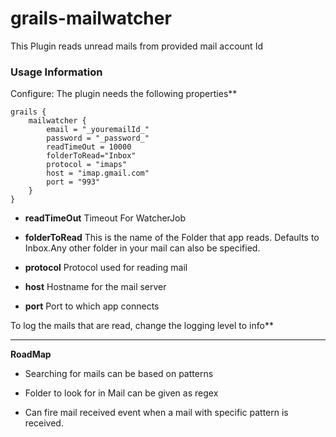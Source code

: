 # grails-mailwatcher
This Plugin reads unread mails from provided mail account Id


### Usage Information

Configure: The plugin needs the following properties**

```
grails {
    mailwatcher {
        email = "_youremailId_"
        password = "_password_"
        readTimeOut = 10000
        folderToRead="Inbox"
        protocol = "imaps"
        host = "imap.gmail.com"
        port = "993"
    }
}
```

  * **readTimeOut** Timeout For WatcherJob

  * **folderToRead** This is the name of the Folder that app reads. Defaults to Inbox.Any other folder in your mail can also be specified.

  * **protocol** Protocol used for reading mail

  * **host** Hostname for the mail server 

  * **port** Port to which app connects

To log the mails that are read, change the logging level to info**

***
**RoadMap**

* Searching for mails can be based on patterns

* Folder to look for in Mail can be given as regex

* Can fire mail received event when a mail with specific pattern is received.

